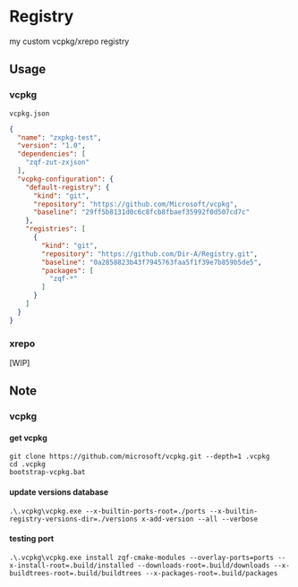 # Registry

my custom vcpkg/xrepo registry

## Usage

### vcpkg

`vcpkg.json`

```json
{
  "name": "zxpkg-test",
  "version": "1.0",
  "dependencies": [
    "zqf-zut-zxjson"
  ],
  "vcpkg-configuration": {
    "default-registry": {
      "kind": "git",
      "repository": "https://github.com/Microsoft/vcpkg",
      "baseline": "29ff5b8131d0c6c8fcb8fbaef35992f0d507cd7c"
    },
    "registries": [
      {
        "kind": "git",
        "repository": "https://github.com/Dir-A/Registry.git",
        "baseline": "0a2858823b43f7945763faa5f1f39e7b859b5de5",
        "packages": [
          "zqf-*"
        ]
      }
    ]
  }
}
```

### xrepo

[WIP]
## Note
### vcpkg

#### get vcpkg

```shell
git clone https://github.com/microsoft/vcpkg.git --depth=1 .vcpkg
cd .vcpkg
bootstrap-vcpkg.bat
```

#### update versions database

```shell
.\.vcpkg\vcpkg.exe --x-builtin-ports-root=./ports --x-builtin-registry-versions-dir=./versions x-add-version --all --verbose
```

#### testing port

```shell
.\.vcpkg\vcpkg.exe install zqf-cmake-modules --overlay-ports=ports --x-install-root=.build/installed --downloads-root=.build/downloads --x-buildtrees-root=.build/buildtrees --x-packages-root=.build/packages
```



